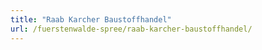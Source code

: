 ```yaml
---
title: "Raab Karcher Baustoffhandel"
url: /fuerstenwalde-spree/raab-karcher-baustoffhandel/
---
```

